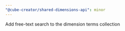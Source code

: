 ```yaml
---
"@cube-creator/shared-dimensions-api": minor
---
```


Add free-text search to the dimension terms collection
